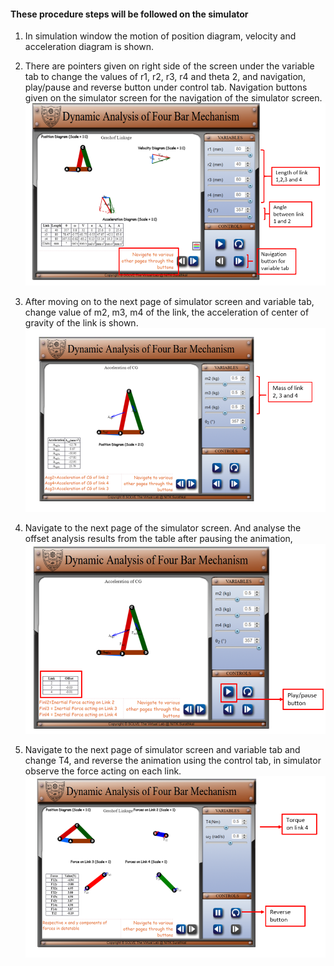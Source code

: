 #### These procedure steps will be followed on the simulator

1. In simulation window the motion of position diagram, velocity and acceleration diagram is shown.
2. There are pointers given on right side of the screen under the variable tab to change the values of r1, r2, r3, r4 and theta 2, and navigation, play/pause and reverse button under control tab. Navigation buttons given on the simulator screen for the navigation of the simulator screen.
![alt text](images/fourbar1.png)<br>

3. After moving on to the next page of simulator screen and variable tab, change value of m2, m3, m4 of the link, the acceleration of center of gravity of the link is shown.<br>
![alt text](images/fourbar2.png)<br>

4. Navigate to the next page of the simulator screen. And analyse the offset analysis results from the table after pausing the animation,
![alt text](images/fourbar3.png)<br>

5. Navigate to the next page of simulator screen and variable tab and change T4, and reverse the animation using the control tab, in simulator observe the force acting on each link.
![alt text](images/fourbar4.png)<br>
